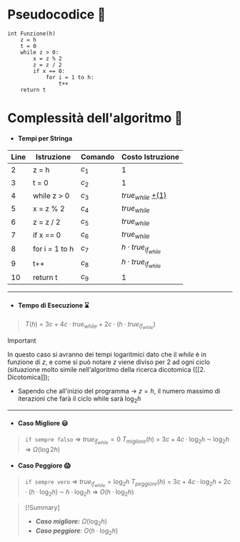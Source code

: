# Pseudocodice 🧬
``` Pseudocodice TI:"Funzione" "FOLD"
int Funzione(h)
	z = h
	t = 0
	while z > 0:
		x = z % 2
		z = z / 2
		if x == 0:
			for i = 1 to h:
				t++
	return t
```

# Complessità dell'algoritmo 🔬
- #### Tempi per Stringa
Line | Istruzione | Comando | Costo Istruzione
----- | ----- | ----- | -----
2 | z = h | $c_1$ | $1$
3 | t = 0 | $c_2$ | $1$
4 | while z > 0 | $c_3$ | $true_{while}$ [+(1)](obsidian://open?vault=obsidian-git-sync&file=Algoritmi%20e%20Strutture%20Dati%2F0.%20%F0%9F%93%8C%20Appendici%2FB.%20Tempi%20dei%20Cicli%20While)
5 | x = z % 2 | $c_4$ | $true_{while}$
6 | z = z / 2 | $c_5$ | $true_{while}$
7 | if x == 0 | $c_6$ | $true_{while}$
8 | for i = 1 to h | $c_7$ | $h · true_{if_{while}}$ 
9 | t++ | $c_8$ | $h · true_{if_{while}}$
10 | return t | $c_9$ | $1$

***
- #### Tempo di Esecuzione ⌛
>$T(h)$ = $3c + 4c · true_{while} + 2c · (h · true_{if_{while}})$

> [!Important]
> In questo caso si avranno dei tempi logaritmici dato che il $while$ è in funzione di $z$, e come si può notare $z$ viene diviso per $2$ ad ogni ciclo (situazione molto simile nell'algoritmo della ricerca dicotomica ([[2. Dicotomica]]); 
> 
> - Sapendo che all'inizio del programma -> $z=h$, il numero massimo di iterazioni che farà il ciclo while sarà $\log_{2}h$

***
- #### Caso Migliore 😃
>`if sempre falso` $\Rightarrow$ $true_{if_{while}} = 0$
$T_{migliore}(h)$ = $3c + 4c · \log_{2} h$ ⁓ $\log_{2} h$ $\Rightarrow$ $Ω(\log{2} h)$

- #### Caso Peggiore 😱
>`if sempre vero` $\Rightarrow$ $true_{if_{while}} = \log_{2} h$
$T_{peggiore}(h)$ = $3c + 4c · \log_{2} h + 2c · (h · \log_{2} h)$ ⁓ $h · \log_{2} h$ $\Rightarrow$ $O(h · \log_{2} h)$

> [!Summary]
> - ***Caso migliore:*** $Ω(\log_{2} h)$
> - ***Caso peggiore***: $O(h · \log_{2} h)$